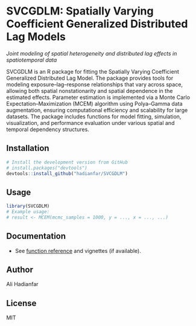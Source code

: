 
# SVCGDLM: Spatially Varying Coefficient Generalized Distributed Lag Models 
*Joint modeling of spatial heterogeneity and distributed lag effects in spatiotemporal data*
<!-- badges: start -->
<!-- badges: end -->

SVCGDLM is an R package for fitting the Spatially Varying Coefficient Generalized Distributed Lag Model.
The package provides tools for modeling exposure–lag–response relationships that vary across space, allowing both spatial nonstationarity and spatial dependence in the estimated effects.
Parameter estimation is implemented via a Monte Carlo Expectation–Maximization (MCEM) algorithm using Polya–Gamma data augmentation, ensuring computational efficiency and scalability for large datasets.
The package includes functions for model fitting, simulation, visualization, and performance evaluation under various spatial and temporal dependency structures.


## Installation

```r
# Install the development version from GitHub
# install.packages("devtools")
devtools::install_github("hadianfar/SVCGDLM")
```

## Usage

```r
library(SVCGDLM)
# Example usage:
# result <- MCEM(mcmc_samples = 1000, y = ..., x = ..., ...)
```

## Documentation

- See [function reference](./man/) and vignettes (if available).

## Author

Ali Hadianfar

## License

MIT
